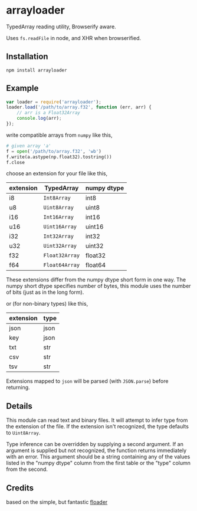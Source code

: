 # arrayloader

TypedArray reading utility, Browserify aware.

Uses `fs.readFile` in node, and XHR when browserified.

## Installation

	npm install arrayloader

## Example

```javascript
var loader = require('arrayloader');
loader.load('/path/to/array.f32', function (err, arr) {
	// arr is a Float32Array
	console.log(arr);
});
```

write compatible arrays from `numpy` like this,

```python
# given array 'a'
f = open('/path/to/array.f32', 'wb')
f.write(a.astype(np.float32).tostring())
f.close
```
choose an extension for your file like this,

extension | TypedArray | numpy dtype
---------|------------|------------
i8   | `Int8Array`  | int8
u8   | `Uint8Array` | uint8
i16  | `Int16Array` | int16
u16  | `Uint16Array`| uint16
i32  | `Int32Array` | int32
u32  | `Uint32Array` | uint32
f32  | `Float32Array`| float32
f64  | `Float64Array` | float64

These extensions differ from the numpy dtype short form in one way. The numpy short dtype specifies number of bytes, this module uses the number of bits (just as in the long form).

or (for non-binary types) like this,

extension | type
---------|-------
json   | json
key   | json
txt  | str
csv  | str
tsv  | str

Extensions mapped to `json` will be parsed (with `JSON.parse`) before
returning.

## Details
This module can read text and binary files. It will attempt to infer type from the extension of the file. If the extension isn't recognized, the type defaults to `Uint8Array`.

Type inference can be overridden by supplying a second argument. If an argument
is supplied but not recognized, the function returns immediately with an error. This argument should be a string containing any of the values listed in the "numpy dtype" column from the first table or the "type" column from the second.

## Credits
based on the simple, but fantastic [floader](https://github.com/curvedmark/floader)

